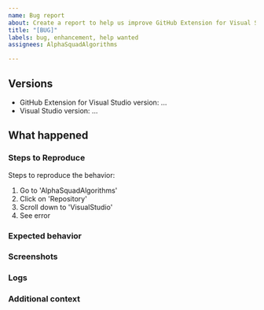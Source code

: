```yaml
---
name: Bug report
about: Create a report to help us improve GitHub Extension for Visual Studio
title: "[BUG]"
labels: bug, enhancement, help wanted
assignees: AlphaSquadAlgorithms

---
```


<!-- Hello! Please read the [Contributing Guidelines](https://github.com/github/VisualStudio/blob/master/CONTRIBUTING.md) before submitting an issue regarding the GitHub Extension for Visual Studio. -->

## Versions
 - GitHub Extension for Visual Studio version: ...
 - Visual Studio version: ...

## What happened
<!--new feature request_quotebars-->

### Steps to Reproduce
Steps to reproduce the behavior:
1. Go to 'AlphaSquadAlgorithms'
2. Click on 'Repository'
3. Scroll down to 'VisualStudio'
4. See error

### Expected behavior
<!--BuildConfiguration-->
<!--BuildPlatform-->
<!--Test run-->
<!--upload_QuoteBars.sliceDataFiles--
<!--place_fill_order-->

### Screenshots 
<!--If applicable, add screenshots to help explain your problem.-->

### Logs
<!--If applicable, add logs. To include log files:
  1. Close Visual Studio if it's open
  2. Open a Developer Command Prompt for VS2015
  3. Run devenv /log
  4. Reproduce your issue
  5. Close VS
  6. Locate the following files on your system and email them to windows@github.com or create a gist and link it in the issue report:
   - `%appdata%\Microsoft\VisualStudio\14.0\ActivityLog.xml`
   - `%localappdata%\temp\extension.log`
   - `%localappdata%\GitHubVisualStudio\extension.log`
   - Windows Event Viewer
-->

### Additional context
<!--Add any other context about the problem here.-->
